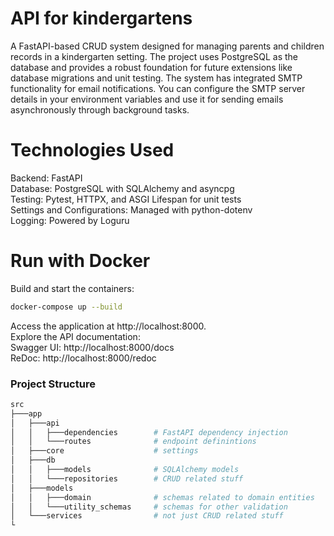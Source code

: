 # API for kindergartens

A FastAPI-based CRUD system designed for managing parents and children records in a kindergarten setting. The project uses PostgreSQL as the database and provides a robust foundation for future extensions like database migrations and unit testing. The system has integrated SMTP functionality for email notifications. You can configure the SMTP server details in your environment variables and use it for sending emails asynchronously through background tasks.

# Technologies Used

Backend: FastAPI  
Database: PostgreSQL with SQLAlchemy and asyncpg  
Testing: Pytest, HTTPX, and ASGI Lifespan for unit tests  
Settings and Configurations: Managed with python-dotenv  
Logging: Powered by Loguru  

# Run with Docker
Build and start the containers:
```bash
docker-compose up --build
```
Access the application at http://localhost:8000.  
Explore the API documentation:  
Swagger UI: http://localhost:8000/docs  
ReDoc: http://localhost:8000/redoc  



### Project Structure
```bash
src
├───app
│   ├───api
│   │   ├───dependencies        # FastAPI dependency injection 
│   │   └───routes              # endpoint definintions
│   ├───core                    # settings
│   ├───db
│   │   ├───models              # SQLAlchemy models
│   │   └───repositories        # CRUD related stuff
│   ├───models                  
│   │   ├───domain              # schemas related to domain entities
│   │   └───utility_schemas     # schemas for other validation
│   └───services                # not just CRUD related stuff
└    
```



